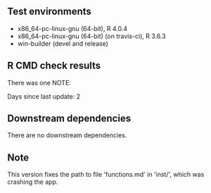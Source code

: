 ## Test environments
* x86_64-pc-linux-gnu (64-bit), R 4.0.4
* x86_64-pc-linux-gnu (64-bit) (on travis-ci), R 3.6.3
* win-builder (devel and release)

## R CMD check results
There was one NOTE:

Days since last update: 2

## Downstream dependencies
There are no downstream dependencies.

## Note
This version fixes the path to file 'functions.md' in 'inst/', which was
crashing the app.
